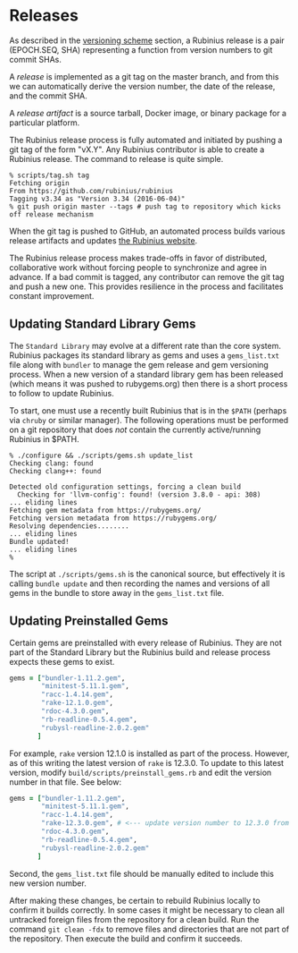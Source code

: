 # Releases

As described in the [versioning scheme](/part_i_versioning.html) section, a Rubinius release is a pair (EPOCH.SEQ, SHA) representing a function from version numbers to git commit SHAs.

A _release_ is implemented as a git tag on the master branch, and from this we can automatically derive the version number, the date of the release, and the commit SHA.

A _release artifact_ is a source tarball, Docker image, or binary package for a particular platform.

The Rubinius release process is fully automated and initiated by pushing a git tag of the form "vX.Y". Any Rubinius contributor is able to create a Rubinius release. The command to release is quite simple.

```
% scripts/tag.sh tag
Fetching origin
From https://github.com/rubinius/rubinius
Tagging v3.34 as "Version 3.34 (2016-06-04)"
% git push origin master --tags # push tag to repository which kicks off release mechanism
```

When the git tag is pushed to GitHub, an automated process builds various release artifacts and updates [the Rubinius website](http://rubinius.com).

The Rubinius release process makes trade-offs in favor of distributed, collaborative work without forcing people to synchronize and agree in advance. If a bad commit is tagged, any contributor can remove the git tag and push a new one. This provides resilience in the process and facilitates constant improvement.

## Updating Standard Library Gems

The `Standard Library` may evolve at a different rate than the core system. Rubinius packages its standard library as gems and uses a `gems_list.txt` file along with `bundler` to manage the gem release and gem versioning process. When a new version of a standard library gem has been released (which means it was pushed to rubygems.org) then there is a short process to follow to update Rubinius.

To start, one must use a recently built Rubinius that is in the `$PATH` (perhaps via `chruby` or similar manager). The following operations must be performed on a git repository that does *not* contain the currently active/running Rubinius in $PATH.

```
% ./configure && ./scripts/gems.sh update_list
Checking clang: found
Checking clang++: found

Detected old configuration settings, forcing a clean build
  Checking for 'llvm-config': found! (version 3.8.0 - api: 308)
... eliding lines
Fetching gem metadata from https://rubygems.org/
Fetching version metadata from https://rubygems.org/
Resolving dependencies........
... eliding lines
Bundle updated!
... eliding lines
%
```

The script at `./scripts/gems.sh` is the canonical source, but effectively it is calling `bundle update` and then recording the names and versions of all gems in the bundle to store away in the `gems_list.txt` file.

## Updating Preinstalled Gems

Certain gems are preinstalled with every release of Rubinius. They are not part of the Standard Library but the Rubinius build and release process expects these gems to exist.

```ruby
gems = ["bundler-1.11.2.gem",
        "minitest-5.11.1.gem",
        "racc-1.4.14.gem",
        "rake-12.1.0.gem",
        "rdoc-4.3.0.gem",
        "rb-readline-0.5.4.gem",
        "rubysl-readline-2.0.2.gem"
       ]
```

For example, `rake` version 12.1.0 is installed as part of the process. However, as of this writing the latest version of `rake` is 12.3.0. To update to this latest version, modify `build/scripts/preinstall_gems.rb` and edit the version number in that file. See below:

```ruby
gems = ["bundler-1.11.2.gem",
        "minitest-5.11.1.gem",
        "racc-1.4.14.gem",
        "rake-12.3.0.gem", # <--- update version number to 12.3.0 from 12.1.0
        "rdoc-4.3.0.gem",
        "rb-readline-0.5.4.gem",
        "rubysl-readline-2.0.2.gem"
       ]
```

Second, the `gems_list.txt` file should be manually edited to include this new version number.

After making these changes, be certain to rebuild Rubinius locally to confirm it builds correctly. In some cases it might be necessary to clean all untracked foreign files from the repository for a clean build. Run the command `git clean -fdx` to remove files and directories that are not part of the repository. Then execute the build and confirm it succeeds.
